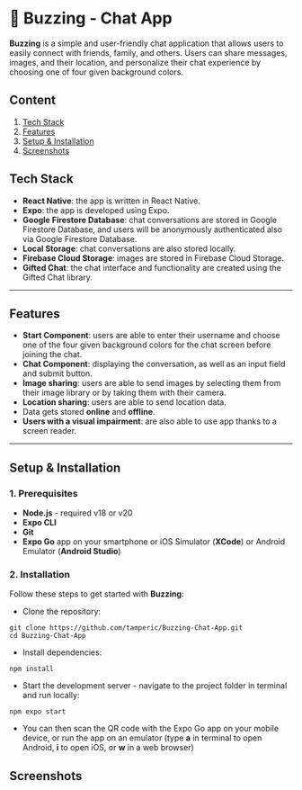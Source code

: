 # 💬 **Buzzing - Chat App**

**Buzzing** is a simple and user-friendly chat application that allows users to easily connect with friends, family, and others. Users can share messages, images, and their location, and personalize their chat experience by choosing one of four given background colors.

## Content

1. [Tech Stack](#tech-stack)
2. [Features](#features)
3. [Setup & Installation](#setup--installation)
4. [Screenshots](#screenshots)

## Tech Stack

- **React Native**: the app is written in React Native.
- **Expo**: the app is developed using Expo. 
- **Google Firestore Database**: chat conversations are stored in Google Firestore Database, and users will be anonymously authenticated also via Google Firestore Database.
- **Local Storage**: chat conversations are also stored locally.
- **Firebase Cloud Storage**: images are stored in Firebase Cloud Storage.
- **Gifted Chat**: the chat interface and functionality are created using the Gifted Chat library.

---

## Features

- **Start Component**: users are able to enter their username and choose one of the four given background colors for the chat screen before joining the chat.
- **Chat Component**: displaying the conversation, as well as an input field and submit button.
- **Image sharing**: users are able to send images by selecting them from their image library or by taking them with their camera.
- **Location sharing**: users are able to send location data.
- Data gets stored **online** and **offline**.
- **Users with a visual impairment**: are also able to use app thanks to a screen reader.

---

## Setup & Installation

### 1. Prerequisites

- **Node.js** - required v18 or v20
- **Expo CLI**
- **Git**
- **Expo Go** app on your smartphone or iOS Simulator (**XCode**) or Android Emulator (**Android Studio**)

### 2. Installation

Follow these steps to get started with **Buzzing**:
- Clone the repository:
```
git clone https://github.com/tamperic/Buzzing-Chat-App.git
cd Buzzing-Chat-App
```
- Install dependencies:
```
npm install
```
-  Start the development server - navigate to the project folder in terminal and run locally:
```
npm expo start
```
- You can then scan the QR code with the Expo Go app on your mobile device, or run the app on an emulator (type **a** in terminal to open Android, **i** to open iOS, or **w** in a web browser)

## Screenshots